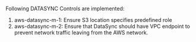 Following DATASYNC Controls are implemented:

1. aws-datasync-m-1: Ensure S3 location specifies predefined role
2. aws-datasync-m-2: Ensure that DataSync should have VPC endpoint to prevent network traffic leaving from the AWS network.